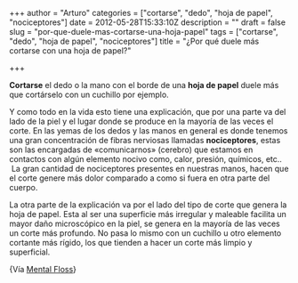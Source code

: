 +++
author = "Arturo"
categories = ["cortarse", "dedo", "hoja de papel", "nociceptores"]
date = 2012-05-28T15:33:10Z
description = ""
draft = false
slug = "por-que-duele-mas-cortarse-una-hoja-papel"
tags = ["cortarse", "dedo", "hoja de papel", "nociceptores"]
title = "¿Por qué duele más cortarse con una hoja de papel?"

+++

<strong>Cortarse</strong> el dedo o la mano con el borde de una <strong>hoja de papel</strong> duele más que cortárselo con un cuchillo por ejemplo.

Y como todo en la vida esto tiene una explicación, que por una parte va del lado de la piel y el lugar donde se produce en la mayoría de las veces el corte. En las yemas de los dedos y las manos en general es donde tenemos una gran concentración de fibras nerviosas llamadas <strong>nociceptores</strong>, estas son las encargadas de «comunicarnos» (cerebro) que estamos en contactos con algún elemento nocivo como, calor, presión, químicos, etc..  La gran cantidad de nociceptores presentes en nuestras manos, hacen que el corte genere más dolor comparado a como si fuera en otra parte del cuerpo.

La otra parte de la explicación va por el lado del tipo de corte que genera la hoja de papel. Esta al ser una superficie más irregular y maleable facilita un mayor daño microscópico en la piel, se genera en la mayoría de las veces un corte más profundo. No pasa lo mismo con un cuchillo u otro elemento cortante más rígido, los que tienden a hacer un corte más limpio y superficial.

{Vía <a href="http://www.mentalfloss.com/blogs/archives/127116">Mental Floss</a>}